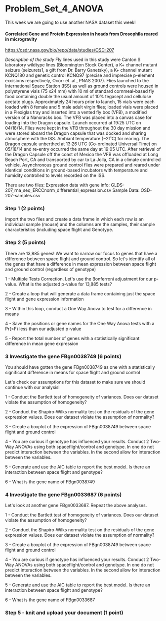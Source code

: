 # Problem_Set_4_ANOVA

This week we are going to use another NASA dataset this week!

#### Correlated Gene and Protein Expression in heads from Drosophila reared in microgravity

https://osdr.nasa.gov/bio/repo/data/studies/OSD-207


_Description of the study_
Fly lines used in this study were Canton S laboratory wildtype lines (Bloomington Stock Center), a K+ channel mutant seizure (seizurets1, a gift from Dr. Barry Ganetsky), a K+ channel mutant KCNQ180 and genetic control KCNQ97 (precise and imprecise p-element excisions respectively, Ocorr et. al., PNAS 2007). Flies launched to the International Space Station (ISS) as well as ground controls were housed in polystyrene vials (75 x24 mm) with 10 ml of standard cornmeal-based fly food containing double the usual amount of 10% tegasept and cellulose acetate plugs. Approximately 24 hours prior to launch, 15 vials were each loaded with 8 female and 5 male adult virgin flies; loaded vials were placed in a Plexiglas tray and inserted into a vented fly box (VFB), a modified version of a Nanoracks box. The VFB was placed into a canvas case for loading into the Dragon capsule. Launch occurred at 19:25 UTC on 04/18/14. Flies were kept in the VFB throughout the 30 day mission and were stored aboard the Dragon capsule that was docked and sharing atmosphere with the ISS. Ambiant temperature (~21˚C) for rearing. The Dragon capsule unberthed at 13:26 UTC (Co-ordinated Universal Time) on 05/18/14 and re-entry occurred the same day at 19:05 UTC. After retrieval of the Dragon Capsule off the coast of Mexico the VFB was offloaded at Long Beach Port, CA and transported by car to La Jolla, CA in a climate controlled vehicle. Asynchronous ground control flies were prepared and reared under identical conditions in ground-based incubators with temperature and humidity controlled to levels recorded on the ISS.

There are two files:
Expression data with gene info: GLDS-207_rna_seq_ERCCnorm_differential_expression.csv 
Sample Data: OSD-207-samples.csv

### Step 1 (2 points)

Import the two files and create a data frame in which each row is an individual sample (mouse) and the columns are the samples, their sample characteristics (including space flight and Genotype.

### Step 2 (5 points)

There are 13,885 genes! We want to narrow our focus to genes that have a difference between space flight and ground control. So let's identify all of the genes that have a difference in mean expression between space flight and ground control (regardless of genotype)

1 - Multiple Tests Correction. Let's use the Bonferroni adjustment for our p-value. What is the adjusted p-value for 13,885 tests?

2 - Create a loop that will generate a data frame containing just the space flight and gene expression information 

3 - Within this loop, conduct a One Way Anova to test for a difference in means 

4 - Save the positions or gene names for the One Way Anova tests with a Pr(>F) less than our adjusted p-value 

5 - Report the total number of genes with a statistically significant difference in mean gene expression


### 3 Investigate the gene FBgn0038749 (6 points)

You should have gotten the gene FBgn0038749 as one with a statistically significant difference in means for space flight and ground control 

Let's check our assumptions for this dataset to make sure we should continue with our analysis! 

1 - Conduct the Bartlett test of homogeneity of variances. Does our dataset violate the assumption of homogeneity?

2 - Conduct the Shapiro-Wilks normality test on the residuals of the gene expression values. Does our dataset violate the assumption of normality?

3 - Create a boxplot of the expression of FBgn0038749 between space flight and ground control 

4 - You are curious if genotype has influenced your results. Conduct 2 Two-Way ANOVAs using both spaceflight/control and genotype. In one do not predict interaction between the variables. In the second allow for interaction between the variables. 

5 - Generate and use the AIC table to report the best model. Is there an interaction between space flight and genotype?

6 - What is the gene name of FBgn0038749




### 4 Investigate the gene FBgn0033687 (6 points)

Let's look at another gene FBgn0033687. Repeat the above analyses. 


1 - Conduct the Bartlett test of homogeneity of variances. Does our dataset violate the assumption of homogeneity?

2 - Conduct the Shapiro-Wilks normality test on the residuals of the gene expression values. Does our dataset violate the assumption of normality?

3 - Create a boxplot of the expression of FBgn0038749 between space flight and ground control 

4 - You are curious if genotype has influenced your results. Conduct 2 Two-Way ANOVAs using both spaceflight/control and genotype. In one do not predict interaction between the variables. In the second allow for interaction between the variables. 

5 - Generate and use the AIC table to report the best model. Is there an interaction between space flight and genotype?

6 - What is the gene name of FBgn0033687

### Step 5 - knit and upload your document (1 point)

